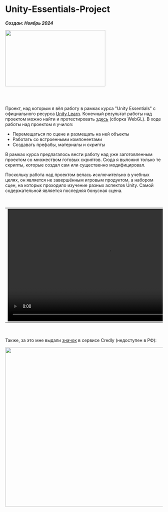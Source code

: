 # Unity-Essentials-Project

***Создан: Ноябрь 2024***

<img src="https://github.com/user-attachments/assets/9450704c-315e-4b9e-affc-4de97db61b6a" width="320" height="180"/>

<br><br>

Проект, над которым я вёл работу в рамках курса "Unity Essentials" с официального ресурса [Unity Learn](https://learn.unity.com/). Конечный результат работы над проектом можно найти и протестировать [здесь](https://play.unity.com/en/games/6f5c12fb-834a-4351-bbc9-79abbd17c41b/essentials) (сборка WebGL). В ходе работы над проектом я учился:
- Перемещаться по сцене и размещать на ней объекты
- Работать со встроенными компонентами
- Создавать префабы, материалы и скрипты

В рамках курса предлагалось вести работу над уже заготовленным проектом со множеством готовых скриптов. Сюда я выложил только те скрипты, которые создал сам или существенно модифицировал.

Поскольку работа над проектом велась исключительно в учебных целях, он является не завершённым игровым продуктом, а набором сцен, на которых проходило изучение разных аспектов Unity. Самой содержательной является последняя бонусная сцена.

<br>

<table>
  <td><video width="640" height="360" src="https://github.com/user-attachments/assets/96d7c571-6518-45c6-9921-62267f72fa7a"></video></td>
  <td><video width="640" height="360" src="https://github.com/user-attachments/assets/d91fb512-a815-4fb4-b55a-f8eb60a5b97f"></video></td>
<table>

<br>

Также, за это мне выдали [значок](https://www.credly.com/badges/6c31d065-fd11-4a86-9a1a-b8860f389cc2/public_url) в сервисе Credly (недоступен в РФ):

<img src="https://github.com/user-attachments/assets/aa425779-3f51-478f-883a-1bb8f6959aec" width="660" height="510"/>

<!-- Original size: 1280x720 -->
<!-- Compressed size (1/2): 640x360 -->
<!-- Compressed size (1/4): 320x180 -->

<!-- Original size: 3300x2550 -->
<!-- Compressed size (1/2): 1650x1275 -->
<!-- Compressed size (1/4): 825x638 -->
<!-- Compressed size (1/5): 660x510 -->
<!-- Compressed size (1/10): 330x255 -->
